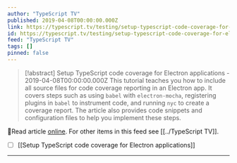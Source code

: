 ```yaml
---
author: "TypeScript TV"
published: 2019-04-08T00:00:00.000Z
link: https://typescript.tv/testing/setup-typescript-code-coverage-for-electron-applications/
id: https://typescript.tv/testing/setup-typescript-code-coverage-for-electron-applications/
feed: "TypeScript TV"
tags: []
pinned: false
---
```

> [!abstract] Setup TypeScript code coverage for Electron applications - 2019-04-08T00:00:00.000Z
> This tutorial teaches you how to include all source files for code coverage reporting in an Electron app. It covers steps such as using `babel` with `electron-mocha`, registering plugins in `babel` to instrument code, and running `nyc` to create a coverage report. The article also provides code snippets and configuration files to help you implement these steps.

🔗Read article [online](https://typescript.tv/testing/setup-typescript-code-coverage-for-electron-applications/). For other items in this feed see [[../TypeScript TV]].

- [ ] [[Setup TypeScript code coverage for Electron applications]]
- - -

